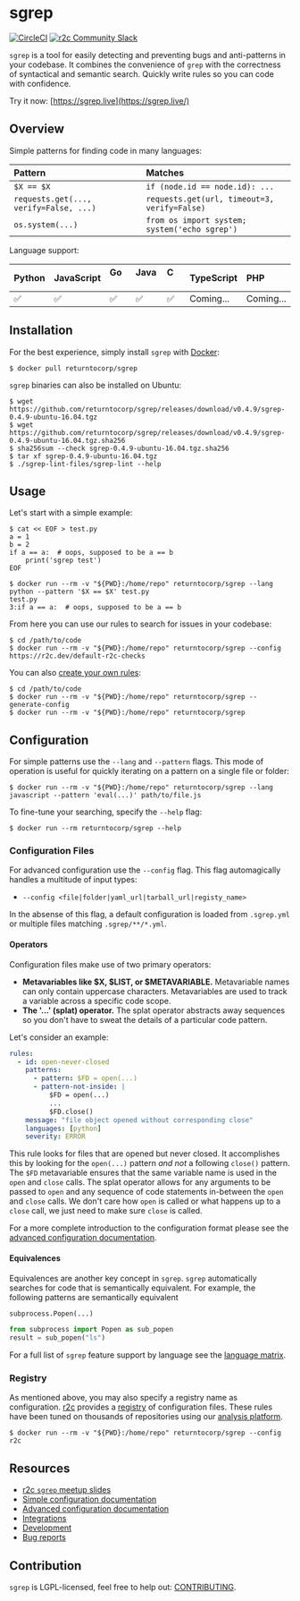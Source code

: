 # sgrep

[![CircleCI](https://circleci.com/gh/returntocorp/sgrep.svg?style=svg)](https://circleci.com/gh/returntocorp/sgrep)
[![r2c Community Slack](https://img.shields.io/badge/r2c_slack-join-brightgreen?style=flat&logo=slack&labelColor=4A154B)](https://join.slack.com/t/r2c-community/shared_invite/enQtNjU0NDYzMjAwODY4LWE3NTg1MGNhYTAwMzk5ZGRhMjQ2MzVhNGJiZjI1ZWQ0NjQ2YWI4ZGY3OGViMGJjNzA4ODQ3MjEzOWExNjZlNTA)

`sgrep` is a tool for easily detecting and preventing bugs and anti-patterns in
your codebase. It combines the convenience of `grep` with the correctness of
syntactical and semantic search. Quickly write rules so you can code with
confidence.

Try it now: [https://sgrep.live](https://sgrep.live/)

## Overview

Simple patterns for finding code in many languages:

| **Pattern** | **Matches** |
| :--- | :--- |
| `$X == $X` | `if (node.id == node.id): ...` |
| `requests.get(..., verify=False, ...)` | `requests.get(url, timeout=3, verify=False)` |
| `os.system(...)` | `from os import system; system('echo sgrep')` |

Language support:

| **Python** | **JavaScript** | **Go &nbsp; &nbsp; &nbsp;** | **Java &nbsp;** | **C &nbsp; &nbsp; &nbsp; &nbsp;** | **TypeScript** | **PHP &nbsp; &nbsp;** |
| :--- | :--- | :--- | :--- | :--- | :--- | :--- |
| ✅ | ✅ | ✅ | ✅ | ✅ | Coming... | Coming... |

## Installation

For the best experience, simply install `sgrep` with [Docker](https://docs.docker.com/install/):

```
$ docker pull returntocorp/sgrep
```

`sgrep` binaries can also be installed on Ubuntu:

```
$ wget https://github.com/returntocorp/sgrep/releases/download/v0.4.9/sgrep-0.4.9-ubuntu-16.04.tgz
$ wget https://github.com/returntocorp/sgrep/releases/download/v0.4.9/sgrep-0.4.9-ubuntu-16.04.tgz.sha256
$ sha256sum --check sgrep-0.4.9-ubuntu-16.04.tgz.sha256
$ tar xf sgrep-0.4.9-ubuntu-16.04.tgz
$ ./sgrep-lint-files/sgrep-lint --help
```

## Usage

Let's start with a simple example:

```
$ cat << EOF > test.py
a = 1
b = 2
if a == a:  # oops, supposed to be a == b
    print('sgrep test')
EOF
```

```
$ docker run --rm -v "${PWD}:/home/repo" returntocorp/sgrep --lang python --pattern '$X == $X' test.py
test.py
3:if a == a:  # oops, supposed to be a == b
```

From here you can use our rules to search for issues in your codebase:

```
$ cd /path/to/code
$ docker run --rm -v "${PWD}:/home/repo" returntocorp/sgrep --config https://r2c.dev/default-r2c-checks
```

You can also [create your own rules](docs/config/advanced.md):

```
$ cd /path/to/code
$ docker run --rm -v "${PWD}:/home/repo" returntocorp/sgrep --generate-config
$ docker run --rm -v "${PWD}:/home/repo" returntocorp/sgrep
```

## Configuration

For simple patterns use the `--lang` and `--pattern` flags. This mode of
operation is useful for quickly iterating on a pattern on a single file or
folder:

```
$ docker run --rm -v "${PWD}:/home/repo" returntocorp/sgrep --lang javascript --pattern 'eval(...)' path/to/file.js
```

To fine-tune your searching, specify the `--help` flag:

```
$ docker run --rm returntocorp/sgrep --help
```

### Configuration Files

For advanced configuration use the `--config` flag. This flag automagically
handles a multitude of input types:

* `--config <file|folder|yaml_url|tarball_url|registy_name>`

In the absense of this flag, a default configuration is loaded from `.sgrep.yml`
or multiple files matching `.sgrep/**/*.yml`.

#### Operators

Configuration files make use of two primary operators:

* **Metavariables like $X, $LIST, or $METAVARIABLE.** Metavariable names can
only contain uppercase characters. Metavariables are used to track a variable
across a specific code scope.
* **The '...' (splat) operator.** The splat operator abstracts away sequences
so you don't have to sweat the details of a particular code pattern.

Let's consider an example:

```yaml
rules:
  - id: open-never-closed
    patterns:
      - pattern: $FD = open(...)
      - pattern-not-inside: |
          $FD = open(...)
          ...
          $FD.close()
    message: "file object opened without corresponding close"
    languages: [python]
    severity: ERROR
```

This rule looks for files that are opened but never closed. It accomplishes
this by looking for the `open(...)` pattern _and not_ a following `close()`
pattern. The `$FD` metavariable ensures that the same variable name is used
in the `open` and `close` calls. The splat operator allows for any arguments
to be passed to `open` and any sequence of code statements in-between the `open`
and `close` calls. We don't care how `open` is called or what happens up to
a `close` call, we just need to make sure `close` is called.

For a more complete introduction to the configuration format please see the
[advanced configuration documentation](docs/config/advanced.md).

#### Equivalences

Equivalences are another key concept in `sgrep`. `sgrep` automatically searches
for code that is semantically equivalent. For example, the following patterns
are semantically equivalent

```python
subprocess.Popen(...)
```

```python
from subprocess import Popen as sub_popen
result = sub_popen("ls")
```

For a full list of `sgrep` feature support by language see the
[language matrix](docs/matrix.md).

### Registry

As mentioned above, you may also specify a registry name as configuration.
[r2c](https://r2c.dev) provides a [registry](https://github.com/returntocorp/sgrep-rules)
of configuration files. These rules have been tuned on thousands of repositories
using our [analysis platform](https://app.r2c.dev).

```
$ docker run --rm -v "${PWD}:/home/repo" returntocorp/sgrep --config r2c
```

## Resources

* [r2c `sgrep` meetup slides](https://web-assets.r2c.dev/sgrep/r2c-sgrep-meetup-feb-2020.pdf)
* [Simple configuration documentation](docs/config/simple.md)
* [Advanced configuration documentation](docs/config/advanced.md)
* [Integrations](docs/integrations.md)
* [Development](docs/development.md)
* [Bug reports](https://github.com/returntocorp/sgrep/issues)

## Contribution

`sgrep` is LGPL-licensed, feel free to help out: [CONTRIBUTING](https://github.com/returntocorp/sgrep/blob/develop/CONTRIBUTING.md).
